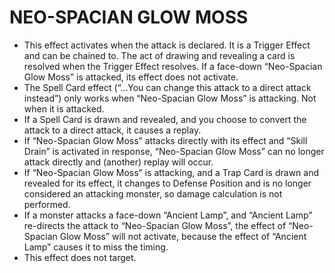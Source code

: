 
# NEO-SPACIAN GLOW MOSS

*   This effect activates when the attack is declared. It is a Trigger Effect and can be chained to. The act of drawing and revealing a card is resolved when the Trigger Effect resolves. If a face-down “Neo-Spacian Glow Moss” is attacked, its effect does not activate.
*   The Spell Card effect (“…You can change this attack to a direct attack instead”) only works when “Neo-Spacian Glow Moss” is attacking. Not when it is attacked.
*   If a Spell Card is drawn and revealed, and you choose to convert the attack to a direct attack, it causes a replay.
*   If “Neo-Spacian Glow Moss” attacks directly with its effect and “Skill Drain” is activated in response, “Neo-Spacian Glow Moss” can no longer attack directly and (another) replay will occur.
*   If “Neo-Spacian Glow Moss” is attacking, and a Trap Card is drawn and revealed for its effect, it changes to Defense Position and is no longer considered an attacking monster, so damage calculation is not performed.
*   If a monster attacks a face-down “Ancient Lamp”, and “Ancient Lamp” re-directs the attack to “Neo-Spacian Glow Moss”, the effect of “Neo-Spacian Glow Moss” will not activate, because the effect of “Ancient Lamp” causes it to miss the timing.
*   This effect does not target.

  